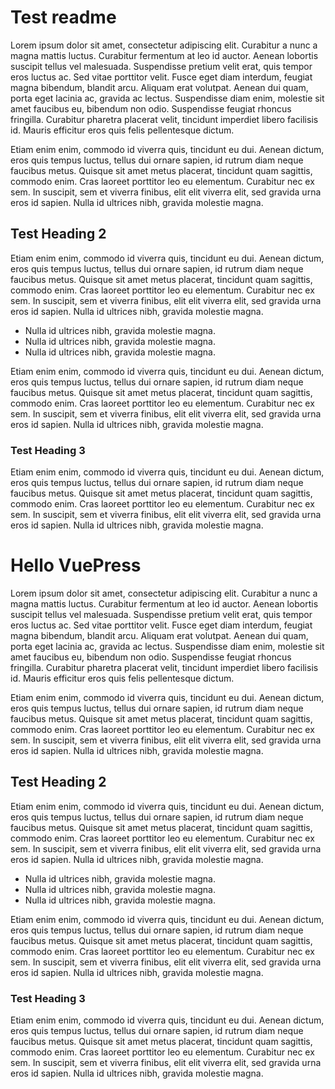 # Test readme

Lorem ipsum dolor sit amet, consectetur adipiscing elit. Curabitur a nunc a magna mattis luctus. Curabitur fermentum at leo id auctor. Aenean lobortis suscipit tellus vel malesuada. Suspendisse pretium velit erat, quis tempor eros luctus ac. Sed vitae porttitor velit. Fusce eget diam interdum, feugiat magna bibendum, blandit arcu. Aliquam erat volutpat. Aenean dui quam, porta eget lacinia ac, gravida ac lectus. Suspendisse diam enim, molestie sit amet faucibus eu, bibendum non odio. Suspendisse feugiat rhoncus fringilla. Curabitur pharetra placerat velit, tincidunt imperdiet libero facilisis id. Mauris efficitur eros quis felis pellentesque dictum.

Etiam enim enim, commodo id viverra quis, tincidunt eu dui. Aenean dictum, eros quis tempus luctus, tellus dui ornare sapien, id rutrum diam neque faucibus metus. Quisque sit amet metus placerat, tincidunt quam sagittis, commodo enim. Cras laoreet porttitor leo eu elementum. Curabitur nec ex sem. In suscipit, sem et viverra finibus, elit elit viverra elit, sed gravida urna eros id sapien. Nulla id ultrices nibh, gravida molestie magna.

## Test Heading 2

Etiam enim enim, commodo id viverra quis, tincidunt eu dui. Aenean dictum, eros quis tempus luctus, tellus dui ornare sapien, id rutrum diam neque faucibus metus. Quisque sit amet metus placerat, tincidunt quam sagittis, commodo enim. Cras laoreet porttitor leo eu elementum. Curabitur nec ex sem. In suscipit, sem et viverra finibus, elit elit viverra elit, sed gravida urna eros id sapien. Nulla id ultrices nibh, gravida molestie magna.

* Nulla id ultrices nibh, gravida molestie magna.
* Nulla id ultrices nibh, gravida molestie magna.
* Nulla id ultrices nibh, gravida molestie magna.

Etiam enim enim, commodo id viverra quis, tincidunt eu dui. Aenean dictum, eros quis tempus luctus, tellus dui ornare sapien, id rutrum diam neque faucibus metus. Quisque sit amet metus placerat, tincidunt quam sagittis, commodo enim. Cras laoreet porttitor leo eu elementum. Curabitur nec ex sem. In suscipit, sem et viverra finibus, elit elit viverra elit, sed gravida urna eros id sapien. Nulla id ultrices nibh, gravida molestie magna.

### Test Heading 3

Etiam enim enim, commodo id viverra quis, tincidunt eu dui. Aenean dictum, eros quis tempus luctus, tellus dui ornare sapien, id rutrum diam neque faucibus metus. Quisque sit amet metus placerat, tincidunt quam sagittis, commodo enim. Cras laoreet porttitor leo eu elementum. Curabitur nec ex sem. In suscipit, sem et viverra finibus, elit elit viverra elit, sed gravida urna eros id sapien. Nulla id ultrices nibh, gravida molestie magna.

# Hello VuePress

Lorem ipsum dolor sit amet, consectetur adipiscing elit. Curabitur a nunc a magna mattis luctus. Curabitur fermentum at leo id auctor. Aenean lobortis suscipit tellus vel malesuada. Suspendisse pretium velit erat, quis tempor eros luctus ac. Sed vitae porttitor velit. Fusce eget diam interdum, feugiat magna bibendum, blandit arcu. Aliquam erat volutpat. Aenean dui quam, porta eget lacinia ac, gravida ac lectus. Suspendisse diam enim, molestie sit amet faucibus eu, bibendum non odio. Suspendisse feugiat rhoncus fringilla. Curabitur pharetra placerat velit, tincidunt imperdiet libero facilisis id. Mauris efficitur eros quis felis pellentesque dictum.

Etiam enim enim, commodo id viverra quis, tincidunt eu dui. Aenean dictum, eros quis tempus luctus, tellus dui ornare sapien, id rutrum diam neque faucibus metus. Quisque sit amet metus placerat, tincidunt quam sagittis, commodo enim. Cras laoreet porttitor leo eu elementum. Curabitur nec ex sem. In suscipit, sem et viverra finibus, elit elit viverra elit, sed gravida urna eros id sapien. Nulla id ultrices nibh, gravida molestie magna.

## Test Heading 2

Etiam enim enim, commodo id viverra quis, tincidunt eu dui. Aenean dictum, eros quis tempus luctus, tellus dui ornare sapien, id rutrum diam neque faucibus metus. Quisque sit amet metus placerat, tincidunt quam sagittis, commodo enim. Cras laoreet porttitor leo eu elementum. Curabitur nec ex sem. In suscipit, sem et viverra finibus, elit elit viverra elit, sed gravida urna eros id sapien. Nulla id ultrices nibh, gravida molestie magna.

* Nulla id ultrices nibh, gravida molestie magna.
* Nulla id ultrices nibh, gravida molestie magna.
* Nulla id ultrices nibh, gravida molestie magna.

Etiam enim enim, commodo id viverra quis, tincidunt eu dui. Aenean dictum, eros quis tempus luctus, tellus dui ornare sapien, id rutrum diam neque faucibus metus. Quisque sit amet metus placerat, tincidunt quam sagittis, commodo enim. Cras laoreet porttitor leo eu elementum. Curabitur nec ex sem. In suscipit, sem et viverra finibus, elit elit viverra elit, sed gravida urna eros id sapien. Nulla id ultrices nibh, gravida molestie magna.

### Test Heading 3

Etiam enim enim, commodo id viverra quis, tincidunt eu dui. Aenean dictum, eros quis tempus luctus, tellus dui ornare sapien, id rutrum diam neque faucibus metus. Quisque sit amet metus placerat, tincidunt quam sagittis, commodo enim. Cras laoreet porttitor leo eu elementum. Curabitur nec ex sem. In suscipit, sem et viverra finibus, elit elit viverra elit, sed gravida urna eros id sapien. Nulla id ultrices nibh, gravida molestie magna.